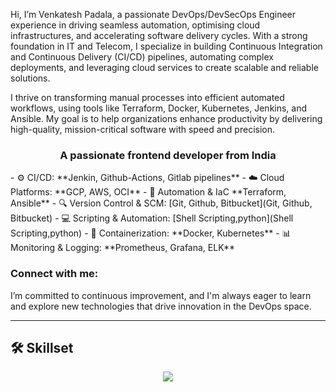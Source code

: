 Hi, I’m Venkatesh Padala, a passionate DevOps/DevSecOps Engineer experience in driving seamless automation, optimising cloud infrastructures, and accelerating software delivery cycles. With a strong foundation in IT and Telecom, I specialize in building Continuous Integration and Continuous Delivery (CI/CD) pipelines, automating complex deployments, and leveraging cloud services to create scalable and reliable solutions.

I thrive on transforming manual processes into efficient automated workflows, using tools like Terraform, Docker, Kubernetes, Jenkins, and Ansible. My goal is to help organizations enhance productivity by delivering high-quality, mission-critical software with speed and precision.

<h3 align="center">A passionate frontend developer from India</h3>
- ⚙️ CI/CD: **Jenkin, Github-Actions, Gitlab pipelines**
- ☁️ Cloud Platforms: **GCP, AWS, OCI**
- 🔧 Automation & IaC **Terraform, Ansible**
- 🔍 Version Control & SCM: [Git, Github, Bitbucket](Git, Github, Bitbucket)
- 💻 Scripting & Automation: [Shell Scripting,python](Shell Scripting,python)
- 🐳 Containerization: **Docker, Kubernetes**
- 📊 Monitoring & Logging: **Prometheus, Grafana, ELK**
<h3 align="left">Connect with me:</h3>
<p align="left">
</p>


I’m committed to continuous improvement, and I'm always eager to learn and explore new technologies that drive innovation in the DevOps space.

---

## <a name="skills"></a>🛠️ Skillset

<p align="center">
  <a href="https://skillicons.dev">
    <img src="https://skillicons.dev/icons?i=git,kubernetes,docker,aws,bash,bitbucket,elasticsearch,gcp,github,githubactions,gitlab,grafana,jenkins,linux,nginx,postgres,prometheus,py,redis,terraform," />
  </a>
</p>
